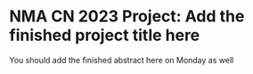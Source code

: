 # NMA CN 2023 Project: Add the finished project title here
You should add the finished abstract here on Monday as well
